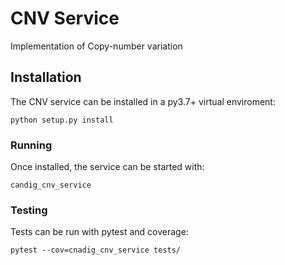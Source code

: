
# CNV Service

Implementation of Copy-number variation

## Installation

The CNV service can be installed in a py3.7+ virtual enviroment:
```
python setup.py install
```

### Running

Once installed, the service can be started with:

```
candig_cnv_service
```

### Testing

Tests can be run with pytest and coverage:
```
pytest --cov=cnadig_cnv_service tests/
```
